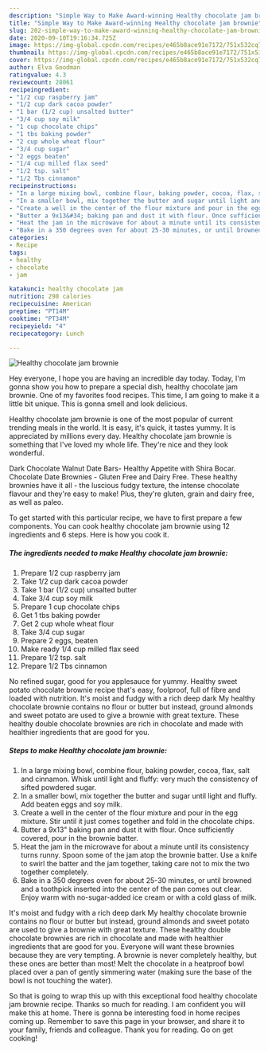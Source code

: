 ```yaml
---
description: "Simple Way to Make Award-winning Healthy chocolate jam brownie"
title: "Simple Way to Make Award-winning Healthy chocolate jam brownie"
slug: 202-simple-way-to-make-award-winning-healthy-chocolate-jam-brownie
date: 2020-09-10T19:16:34.725Z
image: https://img-global.cpcdn.com/recipes/e465b8ace91e7172/751x532cq70/healthy-chocolate-jam-brownie-recipe-main-photo.jpg
thumbnail: https://img-global.cpcdn.com/recipes/e465b8ace91e7172/751x532cq70/healthy-chocolate-jam-brownie-recipe-main-photo.jpg
cover: https://img-global.cpcdn.com/recipes/e465b8ace91e7172/751x532cq70/healthy-chocolate-jam-brownie-recipe-main-photo.jpg
author: Elva Goodman
ratingvalue: 4.3
reviewcount: 28061
recipeingredient:
- "1/2 cup raspberry jam"
- "1/2 cup dark cacoa powder"
- "1 bar (1/2 cup) unsalted butter"
- "3/4 cup soy milk"
- "1 cup chocolate chips"
- "1 tbs baking powder"
- "2 cup whole wheat flour"
- "3/4 cup sugar"
- "2 eggs beaten"
- "1/4 cup milled flax seed"
- "1/2 tsp. salt"
- "1/2 Tbs cinnamon"
recipeinstructions:
- "In a large mixing bowl, combine flour, baking powder, cocoa, flax, salt and cinnamon. Whisk until light and fluffy: very much the consistency of sifted powdered sugar."
- "In a smaller bowl, mix together the butter and sugar until light and fluffy. Add beaten eggs and soy milk."
- "Create a well in the center of the flour mixture and pour in the egg mixture. Stir until it just comes together and fold in the chocolate chips."
- "Butter a 9x13&#34; baking pan and dust it with flour. Once sufficiently covered, pour in the brownie batter."
- "Heat the jam in the microwave for about a minute until its consistency turns runny. Spoon some of the jam atop the brownie batter. Use a knife to swirl the batter and the jam together, taking care not to mix the two together completely."
- "Bake in a 350 degrees oven for about 25-30 minutes, or until browned and a toothpick inserted into the center of the pan comes out clear. Enjoy warm with no-sugar-added ice cream or with a cold glass of milk."
categories:
- Recipe
tags:
- healthy
- chocolate
- jam

katakunci: healthy chocolate jam 
nutrition: 298 calories
recipecuisine: American
preptime: "PT14M"
cooktime: "PT34M"
recipeyield: "4"
recipecategory: Lunch

---
```



![Healthy chocolate jam brownie](https://img-global.cpcdn.com/recipes/e465b8ace91e7172/751x532cq70/healthy-chocolate-jam-brownie-recipe-main-photo.jpg)

Hey everyone, I hope you are having an incredible day today. Today, I'm gonna show you how to prepare a special dish, healthy chocolate jam brownie. One of my favorites food recipes. This time, I am going to make it a little bit unique. This is gonna smell and look delicious.

Healthy chocolate jam brownie is one of the most popular of current trending meals in the world. It is easy, it's quick, it tastes yummy. It is appreciated by millions every day. Healthy chocolate jam brownie is something that I've loved my whole life. They're nice and they look wonderful.

Dark Chocolate Walnut Date Bars- Healthy Appetite with Shira Bocar. Chocolate Date Brownies - Gluten Free and Dairy Free. These healthy brownies have it all - the luscious fudgy texture, the intense chocolate flavour and they&#39;re easy to make! Plus, they&#39;re gluten, grain and dairy free, as well as paleo.


To get started with this particular recipe, we have to first prepare a few components. You can cook healthy chocolate jam brownie using 12 ingredients and 6 steps. Here is how you cook it.

<!--inarticleads1-->

##### The ingredients needed to make Healthy chocolate jam brownie:

1. Prepare 1/2 cup raspberry jam
1. Take 1/2 cup dark cacoa powder
1. Take 1 bar (1/2 cup) unsalted butter
1. Take 3/4 cup soy milk
1. Prepare 1 cup chocolate chips
1. Get 1 tbs baking powder
1. Get 2 cup whole wheat flour
1. Take 3/4 cup sugar
1. Prepare 2 eggs, beaten
1. Make ready 1/4 cup milled flax seed
1. Prepare 1/2 tsp. salt
1. Prepare 1/2 Tbs cinnamon


No refined sugar, good for you applesauce for yummy. Healthy sweet potato chocolate brownie recipe that&#39;s easy, foolproof, full of fibre and loaded with nutrition. It&#39;s moist and fudgy with a rich deep dark My healthy chocolate brownie contains no flour or butter but instead, ground almonds and sweet potato are used to give a brownie with great texture. These healthy double chocolate brownies are rich in chocolate and made with healthier ingredients that are good for you. 

<!--inarticleads2-->

##### Steps to make Healthy chocolate jam brownie:

1. In a large mixing bowl, combine flour, baking powder, cocoa, flax, salt and cinnamon. Whisk until light and fluffy: very much the consistency of sifted powdered sugar.
1. In a smaller bowl, mix together the butter and sugar until light and fluffy. Add beaten eggs and soy milk.
1. Create a well in the center of the flour mixture and pour in the egg mixture. Stir until it just comes together and fold in the chocolate chips.
1. Butter a 9x13&#34; baking pan and dust it with flour. Once sufficiently covered, pour in the brownie batter.
1. Heat the jam in the microwave for about a minute until its consistency turns runny. Spoon some of the jam atop the brownie batter. Use a knife to swirl the batter and the jam together, taking care not to mix the two together completely.
1. Bake in a 350 degrees oven for about 25-30 minutes, or until browned and a toothpick inserted into the center of the pan comes out clear. Enjoy warm with no-sugar-added ice cream or with a cold glass of milk.


It&#39;s moist and fudgy with a rich deep dark My healthy chocolate brownie contains no flour or butter but instead, ground almonds and sweet potato are used to give a brownie with great texture. These healthy double chocolate brownies are rich in chocolate and made with healthier ingredients that are good for you. Everyone will want these brownies because they are very tempting. A brownie is never completely healthy, but these ones are better than most! Melt the chocolate in a heatproof bowl placed over a pan of gently simmering water (making sure the base of the bowl is not touching the water). 

So that is going to wrap this up with this exceptional food healthy chocolate jam brownie recipe. Thanks so much for reading. I am confident you will make this at home. There is gonna be interesting food in home recipes coming up. Remember to save this page in your browser, and share it to your family, friends and colleague. Thank you for reading. Go on get cooking!
